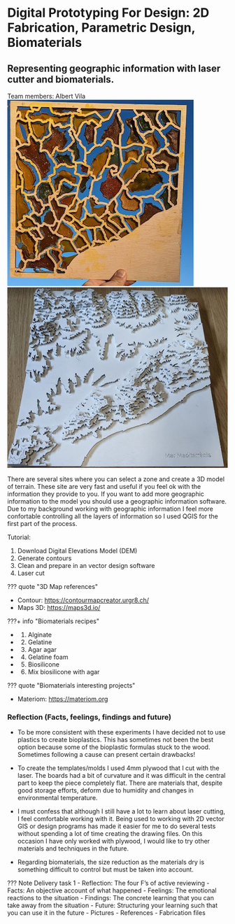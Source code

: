 # **Digital Prototyping For Design: 2D Fabrication, Parametric Design, Biomaterials**

## Representing geographic information with laser cutter and biomaterials.
Team members: Albert Vila
![Maqueta](../../images/4setmanesdespres.JPG)
![Maqueta](../../images/Maqueta.JPG)

There are several sites where you can select a zone and create a 3D model of terrain. These site are very fast and useful if you feel ok with the information they provide to you. If you want to add more geographic information to the model you should use a geographic information software. Due to my background working with geographic information I feel more confortable controlling all the layers of information so I used QGIS for the first part of the process.



Tutorial:
1) Download Digital Elevations Model (DEM)
2) Generate contours
3) Clean and prepare in an vector design software
4) Laser cut



??? quote "3D Map references"
  - Contour: https://contourmapcreator.urgr8.ch/
  - Maps 3D: https://maps3d.io/
  
  


???+ info "Biomaterials recipes"
  - 01. Alginate
  - 02. Gelatine
  - 03. Agar agar
  - 04. Gelatine foam
  - 05. Biosilicone
  - 06. Mix biosilicone with agar
    

??? quote "Biomaterials interesting projects"
  - Materiom: https://materiom.org


### Reflection (Facts, feelings, findings and future)

- To be more consistent with these experiments I have decided not to use plastics to create bioplastics. This has sometimes not been the best option because some of the bioplastic formulas stuck to the wood. Sometimes following a cause can present certain drawbacks!

- To create the templates/molds I used 4mm plywood that I cut with the laser. The boards had a bit of curvature and it was difficult in the central part to keep the piece completely flat. There are materials that, despite good storage efforts, deform due to humidity and changes in environmental temperature.

- I must confess that although I still have a lot to learn about laser cutting, I feel comfortable working with it. Being used to working with 2D vector GIS or design programs has made it easier for me to do several tests without spending a lot of time creating the drawing files. On this occasion I have only worked with plywood, I would like to try other materials and techniques in the future. 

- Regarding biomaterials, the size reduction as the materials dry is something difficult to control but must be taken into account.


??? Note Delivery task 1
    - Reflection: The four F’s of active reviewing
         - Facts: An objective account of what happened
         - Feelings: The emotional reactions to the situation
         - Findings: The concrete learning that you can take away from the situation
         - Future: Structuring your learning such that you can use it in the future
    - Pictures
    - References
    - Fabrication files



